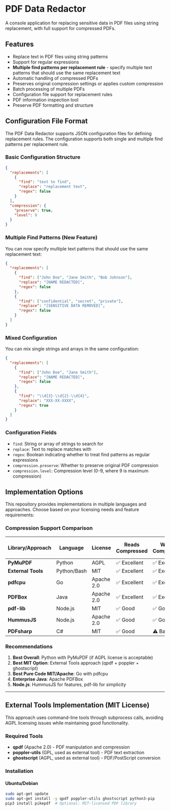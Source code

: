 # PDF Data Redactor

A console application for replacing sensitive data in PDF files using string replacement, with full support for compressed PDFs.

## Features

- Replace text in PDF files using string patterns
- Support for regular expressions
- **Multiple find patterns per replacement rule** - specify multiple text patterns that should use the same replacement text
- Automatic handling of compressed PDFs
- Preserves original compression settings or applies custom compression
- Batch processing of multiple PDFs
- Configuration file support for replacement rules
- PDF information inspection tool
- Preserve PDF formatting and structure

## Configuration File Format

The PDF Data Redactor supports JSON configuration files for defining replacement rules. The configuration supports both single and multiple find patterns per replacement rule.

### Basic Configuration Structure

```json
{
  "replacements": [
    {
      "find": "text to find",
      "replace": "replacement text",
      "regex": false
    }
  ],
  "compression": {
    "preserve": true,
    "level": 9
  }
}
```

### Multiple Find Patterns (New Feature)

You can now specify multiple text patterns that should use the same replacement text:

```json
{
  "replacements": [
    {
      "find": ["John Doe", "Jane Smith", "Bob Johnson"],
      "replace": "[NAME REDACTED]",
      "regex": false
    },
    {
      "find": ["confidential", "secret", "private"],
      "replace": "[SENSITIVE DATA REMOVED]",
      "regex": false
    }
  ]
}
```

### Mixed Configuration

You can mix single strings and arrays in the same configuration:

```json
{
  "replacements": [
    {
      "find": ["John Doe", "Jane Smith"],
      "replace": "[NAME REDACTED]",
      "regex": false
    },
    {
      "find": "\\d{3}-\\d{2}-\\d{4}",
      "replace": "XXX-XX-XXXX",
      "regex": true
    }
  ]
}
```

### Configuration Fields

- `find`: String or array of strings to search for
- `replace`: Text to replace matches with
- `regex`: Boolean indicating whether to treat find patterns as regular expressions
- `compression.preserve`: Whether to preserve original PDF compression
- `compression.level`: Compression level (0-9, where 9 is maximum compression)

## Implementation Options

This repository provides implementations in multiple languages and approaches. Choose based on your licensing needs and feature requirements:

### Compression Support Comparison

| Library/Approach | Language | License | Reads Compressed | Writes Compressed | Compression Control | Text Replacement Quality |
|-----------------|----------|---------|-----------------|-------------------|--------------------|-----------------------|
| **PyMuPDF** | Python | AGPL | ✅ Excellent | ✅ Excellent | ✅ Full control | ✅ Excellent |
| **External Tools** | Python/Bash | MIT | ✅ Excellent | ✅ Excellent | ✅ Full control | ⚠️ Good |
| **pdfcpu** | Go | Apache 2.0 | ✅ Excellent | ✅ Excellent | ✅ Good control | ⚠️ Moderate |
| **PDFBox** | Java | Apache 2.0 | ✅ Excellent | ✅ Excellent | ⚠️ Automatic | ⚠️ Moderate |
| **pdf-lib** | Node.js | MIT | ✅ Good | ✅ Good | ❌ Limited | ❌ Poor |
| **HummusJS** | Node.js | Apache 2.0 | ✅ Good | ✅ Good | ✅ Good | ⚠️ Moderate |
| **PDFsharp** | C# | MIT | ✅ Good | ⚠️ Basic | ❌ Limited | ❌ Poor |

### Recommendations

1. **Best Overall**: Python with PyMuPDF (if AGPL license is acceptable)
2. **Best MIT Option**: External Tools approach (qpdf + poppler + ghostscript)
3. **Best Pure Code MIT/Apache**: Go with pdfcpu
4. **Enterprise Java**: Apache PDFBox
5. **Node.js**: HummusJS for features, pdf-lib for simplicity

---

## External Tools Implementation (MIT License)

This approach uses command-line tools through subprocess calls, avoiding AGPL licensing issues while maintaining good functionality.

### Required Tools

- **qpdf** (Apache 2.0) - PDF manipulation and compression
- **poppler-utils** (GPL, used as external tool) - PDF text extraction
- **ghostscript** (AGPL, used as external tool) - PDF/PostScript conversion

### Installation

#### Ubuntu/Debian
```bash
sudo apt-get update
sudo apt-get install -y qpdf poppler-utils ghostscript python3-pip
pip3 install pikepdf  # Optional: MIT-licensed PDF library
